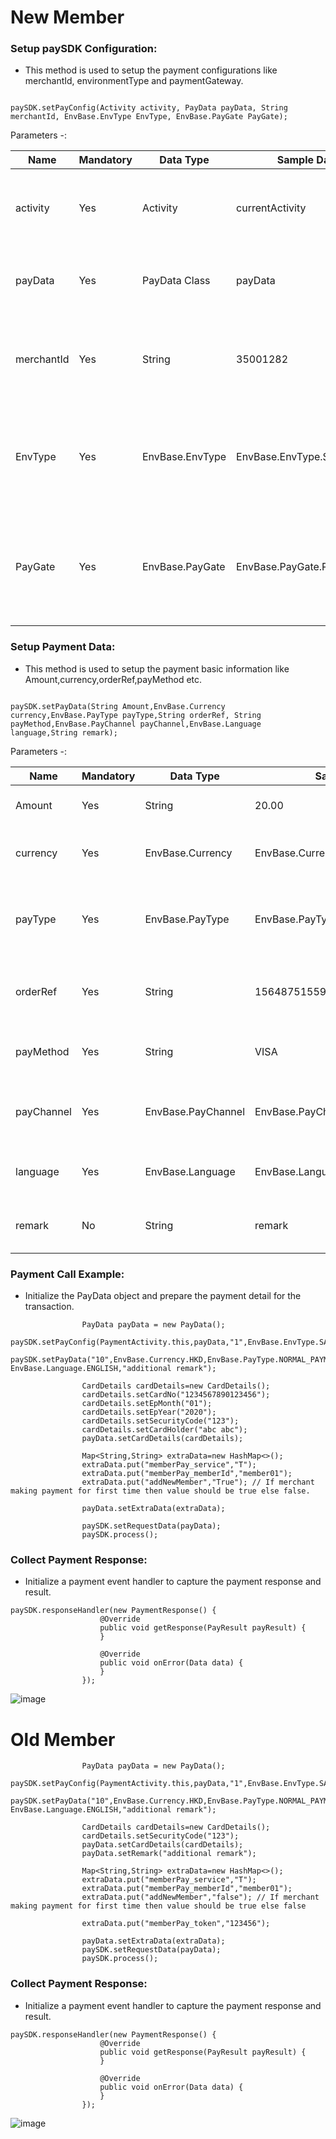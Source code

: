 

# New Member

### Setup paySDK Configuration:      
*   This method is used to setup the payment configurations like merchantId, environmentType and paymentGateway.

```

paySDK.setPayConfig(Activity activity, PayData payData, String merchantId, EnvBase.EnvType EnvType, EnvBase.PayGate PayGate);

```


Parameters -:

Name | Mandatory | Data Type | Sample Data | Description
--- | --- | --- | --- | ---
activity | Yes | Activity | currentActivity | This Parameter is used to setup payData activity for further uses.
payData | Yes | PayData Class | payData | This Parameter is used to setup payData POJO data.
merchantId | Yes | String | 35001282 | This Parameter is used to pass merchant id for the payment configuration.
EnvType | Yes | EnvBase.EnvType | EnvBase.EnvType.SANDBOX | This Parameter is used to setup the environment type. i.e (SANDBOX, PRODUCTION)
PayGate | Yes | EnvBase.PayGate | EnvBase.PayGate.PAYDOLLAR | This Parameter is used to setup payment Gateway type. i.e (PAYDOLLAR, SIAMPAY, PESOPAY)



### Setup Payment Data:      
*   This method is used to setup the payment basic information like Amount,currency,orderRef,payMethod etc.

```

paySDK.setPayData(String Amount,EnvBase.Currency currency,EnvBase.PayType payType,String orderRef, String payMethod,EnvBase.PayChannel payChannel,EnvBase.Language language,String remark);

```


Parameters -:

Name | Mandatory | Data Type | Sample Data | Description
--- | --- | --- | --- | ---
Amount | Yes | String | 20.00 | This Parameter is used to setup transaction amount.
currency | Yes | EnvBase.Currency | EnvBase.Currency.HKD | This Parameter is used to setup currency for the transaction.
payType | Yes | EnvBase.PayType | EnvBase.PayType.NORMAL_PAYMENT | This Parameter is used setup the payment type for the transaction. i.e (NORMAL_PAYMENT, HOLD_PAYMENT)
orderRef | Yes | String | 156487515598 | This Parameter is used to setup the order reference number for the transaction.
payMethod | Yes | String | VISA | This Parameter is used to setup payment method for the transaction.
payChannel | Yes | EnvBase.PayChannel | EnvBase.PayChannel.WEBVIEW | This Parameter is used to setup payment channel for the transaction. i.e (WEBVIEW, DIRECT)
language | Yes | EnvBase.Language | EnvBase.Language.ENGLISH | This Parameter is used to setup payment language for the transaction.
remark | No | String | remark | This Parameter is used to setup payment remark for the transaction.


### Payment Call Example:      
*   Initialize the PayData object and prepare the payment detail for the transaction.

```
                PayData payData = new PayData();
                paySDK.setPayConfig(PaymentActivity.this,payData,"1",EnvBase.EnvType.SANDBOX,EnvBase.PayGate.PAYDOLLAR);
                paySDK.setPayData("10",EnvBase.Currency.HKD,EnvBase.PayType.NORMAL_PAYMENT,"abcde12345","VISA",EnvBase.PayChannel.DIRECT, EnvBase.Language.ENGLISH,"additional remark");

                CardDetails cardDetails=new CardDetails();
                cardDetails.setCardNo("1234567890123456");
                cardDetails.setEpMonth("01");
                cardDetails.setEpYear("2020");
                cardDetails.setSecurityCode("123");
                cardDetails.setCardHolder("abc abc");
                payData.setCardDetails(cardDetails);

                Map<String,String> extraData=new HashMap<>();
                extraData.put("memberPay_service","T");
                extraData.put("memberPay_memberId","member01");
                extraData.put("addNewMember","True"); // If merchant making payment for first time then value should be true else false.

                payData.setExtraData(extraData);

                paySDK.setRequestData(payData);
                paySDK.process();

```

### Collect Payment Response:
*   Initialize a payment event handler to capture the payment response and result.

```
paySDK.responseHandler(new PaymentResponse() {
                    @Override
                    public void getResponse(PayResult payResult) {
                    }

                    @Override
                    public void onError(Data data) {
                    }
                });
  ```

![image](https://user-images.githubusercontent.com/57220911/79412899-2b993580-7fc4-11ea-854e-377b98cea3c1.png)

# Old Member

```
                PayData payData = new PayData();
                paySDK.setPayConfig(PaymentActivity.this,payData,"1",EnvBase.EnvType.SANDBOX,EnvBase.PayGate.PAYDOLLAR);
                paySDK.setPayData("10",EnvBase.Currency.HKD,EnvBase.PayType.NORMAL_PAYMENT,"abcde12345","VISA",EnvBase.PayChannel.DIRECT, EnvBase.Language.ENGLISH,"additional remark");

                CardDetails cardDetails=new CardDetails();
                cardDetails.setSecurityCode("123");
                payData.setCardDetails(cardDetails);
                payData.setRemark("additional remark");

                Map<String,String> extraData=new HashMap<>();
                extraData.put("memberPay_service","T");
                extraData.put("memberPay_memberId","member01");
                extraData.put("addNewMember","false"); // If merchant making payment for first time then value should be true else false

                extraData.put("memberPay_token","123456");

                payData.setExtraData(extraData);
                paySDK.setRequestData(payData);
                paySDK.process();

```

### Collect Payment Response:
*   Initialize a payment event handler to capture the payment response and result.

```
paySDK.responseHandler(new PaymentResponse() {
                    @Override
                    public void getResponse(PayResult payResult) {
                    }

                    @Override
                    public void onError(Data data) {
                    }
                });
  ```
![image](https://user-images.githubusercontent.com/57220911/79413526-ccd4bb80-7fc5-11ea-8c17-b40de0582077.png)
